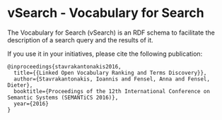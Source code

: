 # vSearch - Vocabulary for Search
The Vocabulary for Search (vSearch) is an RDF schema to facilitate the description of a search query and the results of it.

If you use it in your initiatives, please cite the following publication:
```
@inproceedings{stavrakantonakis2016,
  title={{Linked Open Vocabulary Ranking and Terms Discovery}},
  author={Stavrakantonakis, Ioannis and Fensel, Anna and Fensel, Dieter},
  booktitle={Proceedings of the 12th International Conference on Semantic Systems (SEMANTiCS 2016)},
  year={2016}
}
```
